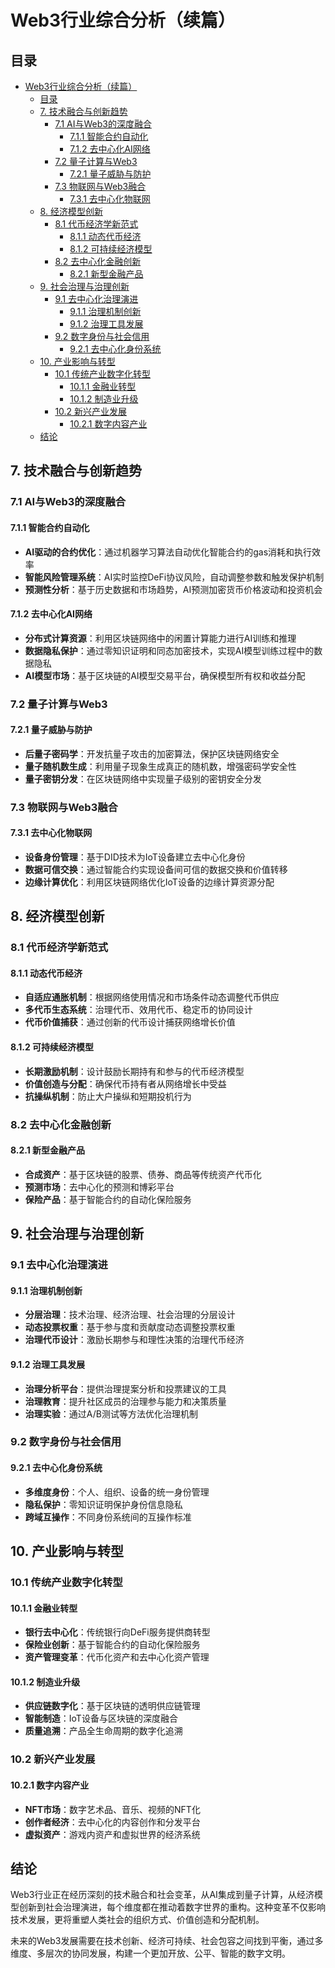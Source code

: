 # Web3行业综合分析（续篇）

## 目录

- [Web3行业综合分析（续篇）](#web3行业综合分析续篇)
  - [目录](#目录)
  - [7. 技术融合与创新趋势](#7-技术融合与创新趋势)
    - [7.1 AI与Web3的深度融合](#71-ai与web3的深度融合)
      - [7.1.1 智能合约自动化](#711-智能合约自动化)
      - [7.1.2 去中心化AI网络](#712-去中心化ai网络)
    - [7.2 量子计算与Web3](#72-量子计算与web3)
      - [7.2.1 量子威胁与防护](#721-量子威胁与防护)
    - [7.3 物联网与Web3融合](#73-物联网与web3融合)
      - [7.3.1 去中心化物联网](#731-去中心化物联网)
  - [8. 经济模型创新](#8-经济模型创新)
    - [8.1 代币经济学新范式](#81-代币经济学新范式)
      - [8.1.1 动态代币经济](#811-动态代币经济)
      - [8.1.2 可持续经济模型](#812-可持续经济模型)
    - [8.2 去中心化金融创新](#82-去中心化金融创新)
      - [8.2.1 新型金融产品](#821-新型金融产品)
  - [9. 社会治理与治理创新](#9-社会治理与治理创新)
    - [9.1 去中心化治理演进](#91-去中心化治理演进)
      - [9.1.1 治理机制创新](#911-治理机制创新)
      - [9.1.2 治理工具发展](#912-治理工具发展)
    - [9.2 数字身份与社会信用](#92-数字身份与社会信用)
      - [9.2.1 去中心化身份系统](#921-去中心化身份系统)
  - [10. 产业影响与转型](#10-产业影响与转型)
    - [10.1 传统产业数字化转型](#101-传统产业数字化转型)
      - [10.1.1 金融业转型](#1011-金融业转型)
      - [10.1.2 制造业升级](#1012-制造业升级)
    - [10.2 新兴产业发展](#102-新兴产业发展)
      - [10.2.1 数字内容产业](#1021-数字内容产业)
  - [结论](#结论)

## 7. 技术融合与创新趋势

### 7.1 AI与Web3的深度融合

#### 7.1.1 智能合约自动化

- **AI驱动的合约优化**：通过机器学习算法自动优化智能合约的gas消耗和执行效率
- **智能风险管理系统**：AI实时监控DeFi协议风险，自动调整参数和触发保护机制
- **预测性分析**：基于历史数据和市场趋势，AI预测加密货币价格波动和投资机会

#### 7.1.2 去中心化AI网络

- **分布式计算资源**：利用区块链网络中的闲置计算能力进行AI训练和推理
- **数据隐私保护**：通过零知识证明和同态加密技术，实现AI模型训练过程中的数据隐私
- **AI模型市场**：基于区块链的AI模型交易平台，确保模型所有权和收益分配

### 7.2 量子计算与Web3

#### 7.2.1 量子威胁与防护

- **后量子密码学**：开发抗量子攻击的加密算法，保护区块链网络安全
- **量子随机数生成**：利用量子现象生成真正的随机数，增强密码学安全性
- **量子密钥分发**：在区块链网络中实现量子级别的密钥安全分发

### 7.3 物联网与Web3融合

#### 7.3.1 去中心化物联网

- **设备身份管理**：基于DID技术为IoT设备建立去中心化身份
- **数据可信交换**：通过智能合约实现设备间可信的数据交换和价值转移
- **边缘计算优化**：利用区块链网络优化IoT设备的边缘计算资源分配

## 8. 经济模型创新

### 8.1 代币经济学新范式

#### 8.1.1 动态代币经济

- **自适应通胀机制**：根据网络使用情况和市场条件动态调整代币供应
- **多代币生态系统**：治理代币、效用代币、稳定币的协同设计
- **代币价值捕获**：通过创新的代币设计捕获网络增长价值

#### 8.1.2 可持续经济模型

- **长期激励机制**：设计鼓励长期持有和参与的代币经济模型
- **价值创造与分配**：确保代币持有者从网络增长中受益
- **抗操纵机制**：防止大户操纵和短期投机行为

### 8.2 去中心化金融创新

#### 8.2.1 新型金融产品

- **合成资产**：基于区块链的股票、债券、商品等传统资产代币化
- **预测市场**：去中心化的预测和博彩平台
- **保险产品**：基于智能合约的自动化保险服务

## 9. 社会治理与治理创新

### 9.1 去中心化治理演进

#### 9.1.1 治理机制创新

- **分层治理**：技术治理、经济治理、社会治理的分层设计
- **动态投票权重**：基于参与度和贡献度动态调整投票权重
- **治理代币设计**：激励长期参与和理性决策的治理代币经济

#### 9.1.2 治理工具发展

- **治理分析平台**：提供治理提案分析和投票建议的工具
- **治理教育**：提升社区成员的治理参与能力和决策质量
- **治理实验**：通过A/B测试等方法优化治理机制

### 9.2 数字身份与社会信用

#### 9.2.1 去中心化身份系统

- **多维度身份**：个人、组织、设备的统一身份管理
- **隐私保护**：零知识证明保护身份信息隐私
- **跨域互操作**：不同身份系统间的互操作标准

## 10. 产业影响与转型

### 10.1 传统产业数字化转型

#### 10.1.1 金融业转型

- **银行去中心化**：传统银行向DeFi服务提供商转型
- **保险业创新**：基于智能合约的自动化保险服务
- **资产管理变革**：代币化资产和去中心化资产管理

#### 10.1.2 制造业升级

- **供应链数字化**：基于区块链的透明供应链管理
- **智能制造**：IoT设备与区块链的深度融合
- **质量追溯**：产品全生命周期的数字化追溯

### 10.2 新兴产业发展

#### 10.2.1 数字内容产业

- **NFT市场**：数字艺术品、音乐、视频的NFT化
- **创作者经济**：去中心化的内容创作和分发平台
- **虚拟资产**：游戏内资产和虚拟世界的经济系统

## 结论

Web3行业正在经历深刻的技术融合和社会变革，从AI集成到量子计算，从经济模型创新到社会治理演进，每个维度都在推动着数字世界的重构。这种变革不仅影响技术发展，更将重塑人类社会的组织方式、价值创造和分配机制。

未来的Web3发展需要在技术创新、经济可持续、社会包容之间找到平衡，通过多维度、多层次的协同发展，构建一个更加开放、公平、智能的数字文明。
